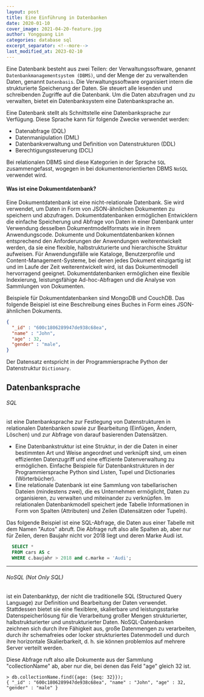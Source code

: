 ```yaml
---
layout: post
title: Eine Einführung in Datenbanken
date: 2020-01-10
cover_image: 2021-04-20-feature.jpg
author: Yongguang Lin
categories: database sql
excerpt_separator: <!--more-->
last_modified_at: 2023-02-10
---
```


Eine Datenbank besteht aus zwei Teilen: der Verwaltungssoftware, genannt `Datenbankmanagementsystem (DBMS)`, und der Menge der zu verwaltenden Daten, genannt `Datenbasis`.
Die Verwaltungssoftware organisiert intern die strukturierte Speicherung der Daten. Sie steuert alle lesenden und schreibenden Zugriffe auf die Datenbank. Um die Daten abzufragen und zu verwalten, bietet ein Datenbanksystem eine Datenbanksprache an.

<!--more-->
Eine Datenbank stellt als Schnittstelle eine Datenbanksprache zur Verfügung. Diese Sprache kann für folgende Zwecke verwendet werden:
- Datenabfrage (DQL)
- Datenmanipulation (DML)
- Datenbankverwaltung und Definition von Datenstrukturen (DDL)
- Berechtigungssteuerung (DCL)

Bei relationalen DBMS sind diese Kategorien in der Sprache `SQL` zusammengefasst, wogegen in bei dokumentenorientierten DBMS `NoSQL` verwendet wird.

#### Was ist eine Dokumentdatenbank?
Eine Dokumentdatenbank ist eine nicht-relationale Datenbank. Sie wird verwendet, um Daten in Form von JSON-ähnlichen Dokumenten zu speichern und abzufragen. Dokumentdatenbanken ermöglichen Entwicklern die einfache Speicherung und Abfrage von Daten in einer Datenbank unter Verwendung desselben Dokumentmodellformats wie in ihrem Anwendungscode. Dokumente und Dokumentdatenbanken können entsprechend den Anforderungen der Anwendungen weiterentwickelt werden, da sie eine flexible, halbstrukturierte und hierarchische Struktur aufweisen. Für Anwendungsfälle wie Kataloge, Benutzerprofile und Content-Management-Systeme, bei denen jedes Dokument einzigartig ist und im Laufe der Zeit weiterentwickelt wird, ist das Dokumentmodell hervorragend geeignet. Dokumentdatenbanken ermöglichen eine flexible Indexierung, leistungsfähige Ad-hoc-Abfragen und die Analyse von Sammlungen von Dokumenten.

Beispiele für Dokumentdatenbanken sind MongoDB und CouchDB.
Das folgende Beispiel ist eine Beschreibung eines Buches in Form eines JSON-ähnlichen Dokuments.
```json
{
  "_id" : "600c1806289947de938c68ea",
  "name" : "John",
  "age" : 32,
  "gender" : "male",
}
```
Der Datensatz entspricht in der Programmiersprache Python der Datenstruktur `Dictionary`.

## Datenbanksprache
###### SQL
ist eine Datenbanksprache zur Festlegung von Datenstrukturen in relationalen Datenbanken sowie zur Bearbeitung (Einfügen, Ändern, Löschen) und zur Abfrage von darauf basierenden Datensätzen.
- Eine Datenbankstruktur ist eine Struktur, in der die Daten in einer bestimmten Art und Weise angeordnet und verknüpft sind, um einen effizienten Datenzugriff und eine effiziente Datenverwaltung zu ermöglichen. Einfache Beispiele für Datenbankstrukturen in der Programmiersprache Python sind Listen, Tupel und Dictionaries (Wörterbücher).
- Eine relationale Datenbank ist eine Sammlung von tabellarischen Dateien (mindestens zwei), die es Unternehmen ermöglicht, Daten zu organisieren, zu verwalten und miteinander zu verknüpfen. Im relationalen Datenbankmodell speichert jede Tabelle Informationen in Form von Spalten (Attributen) und Zeilen (Datensätzen oder Tupeln).

Das folgende Beispiel ist eine SQL-Abfrage, die Daten aus einer Tabelle mit dem Namen "Autos" abruft. Die Abfrage ruft also alle Spalten ab, aber nur für Zeilen, deren Baujahr nicht vor 2018 liegt und deren Marke Audi ist.
```sql
  SELECT * 
  FROM cars AS c 
  WHERE c.baujahr > 2018 and c.marke = 'Audi';
```
---
###### NoSQL (Not Only SQL) 
ist ein Datenbanktyp, der nicht die traditionelle SQL (Structured Query Language) zur Definition und Bearbeitung der Daten verwendet. Stattdessen bietet sie eine flexiblere, skalierbare und leistungsstarke Datenspeicherlösung für die Verarbeitung großer Mengen strukturierter, halbstrukturierter und unstrukturierter Daten. NoSQL-Datenbanken zeichnen sich durch ihre Fähigkeit aus, große Datenmengen zu verarbeiten, durch ihr schemafreies oder locker strukturiertes Datenmodell und durch ihre horizontale Skalierbarkeit, d. h. sie können problemlos auf mehrere Server verteilt werden.

Diese Abfrage ruft also alle Dokumente aus der Sammlung "collectionName" ab, aber nur die, bei denen das Feld "age" gleich 32 ist.
```nosql
> db.collectionName.find({age: {$eq: 32}});
{ "_id" : "600c1806289947de938c68ea", "name" : "John", "age" : 32, "gender" : "male" }
```